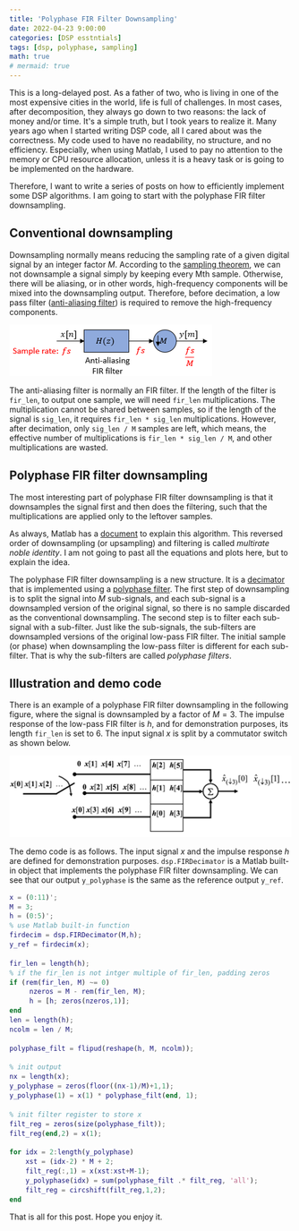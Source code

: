 ```yaml
---
title: 'Polyphase FIR Filter Downsampling'
date: 2022-04-23 9:00:00
categories: [DSP esstntials]
tags: [dsp, polyphase, sampling]
math: true
# mermaid: true
---
```


This is a long-delayed post.
As a father of two, who is living in one of the most expensive cities in the world, life is full of challenges.
In most cases, after decomposition, they always go down to two reasons: the lack of money and/or time.
It's a simple truth, but I took years to realize it.
Many years ago when I started writing DSP code, all I cared about was the correctness.
My code used to have no readability, no structure, and no efficiency.
Especially, when using Matlab, I used to pay no attention to the memory or CPU resource allocation, unless it is a heavy task or is going to be implemented on the hardware.

Therefore, I want to write a series of posts on how to efficiently implement some DSP algorithms.
I am going to start with the polyphase FIR filter downsampling.

## Conventional downsampling

Downsampling normally means reducing the sampling rate of a given digital signal by an integer factor $M$.
According to the [sampling theorem](https://en.wikipedia.org/wiki/Nyquist–Shannon_sampling_theorem), we can not downsample a signal simply by keeping every Mth sample.
Otherwise, there will be aliasing, or in other words, high-frequency components will be mixed into the downsampling output.
Therefore, before decimation, a low pass filter ([anti-aliasing filter](https://en.wikipedia.org/wiki/Anti-aliasing_filter)) is required to remove the high-frequency components.

![fir decimation filter](/assets/img/posts/firdecimationfilter.png)

The anti-aliasing filter is normally an FIR filter.
If the length of the filter is `fir_len`, to output one sample, we will need `fir_len` multiplications.
The multiplication cannot be shared between samples, so if the length of the signal is `sig_len`, it requires `fir_len * sig_len` multiplications.
However, after decimation, only `sig_len / M` samples are left, which means, the effective number of multiplications is `fir_len * sig_len / M`, and other multiplications are wasted.

## Polyphase FIR filter downsampling

The most interesting part of polyphase FIR filter downsampling is that it downsamples the signal first and then does the filtering, such that the multiplications are applied only to the leftover samples.

As always, Matlab has a [document](https://www.mathworks.com/help/dsp/ref/dsp.firdecimator-system-object.html#bsfxw05_sep_bsfxw05-6) to explain this algorithm.
This reversed order of downsampling (or upsampling) and filtering is called *multirate noble identity*.
I am not going to past all the equations and plots here, but to explain the idea.

The polyphase FIR filter downsampling is a new structure.
It is a [decimator](https://en.wikipedia.org/wiki/Decimator) that is implemented using a [polyphase filter](https://en.wikipedia.org/wiki/Polyphase_filter).
The first step of downsampling is to split the signal into $M$ sub-signals, and each sub-signal is a downsampled version of the original signal, so there is no sample discarded as the conventional downsampling.
The second step is to filter each sub-signal with a sub-filter.
Just like the sub-signals, the sub-filters are downsampled versions of the original low-pass FIR filter.
The initial sample (or phase) when downsampling the low-pass filter is different for each sub-filter.
That is why the sub-filters are called *polyphase filters*.

## Illustration and demo code

There is an example of a polyphase FIR filter downsampling in the following figure, where the signal is downsampled by a factor of $M = 3$.
The impulse response of the low-pass FIR filter is $h$, and for demonstration purposes, its length `fir_len` is set to 6.
The input signal $x$ is split by a commutator switch as shown below.

![polyphase downsampling](/assets/img/posts/polyphase_downsampling.jpg)

The demo code is as follows.
The input signal $x$ and the impulse response $h$ are defined for demonstration purposes.
`dsp.FIRDecimator` is a Matlab built-in object that implements the polyphase FIR filter downsampling.
We can see that our output `y_polyphase` is the same as the reference output `y_ref`.

```matlab
x = (0:11)';
M = 3;
h = (0:5)';
% use Matlab built-in function
firdecim = dsp.FIRDecimator(M,h);
y_ref = firdecim(x);

fir_len = length(h);
% if the fir_len is not intger multiple of fir_len, padding zeros
if (rem(fir_len, M) ~= 0)
     nzeros = M - rem(fir_len, M);
     h = [h; zeros(nzeros,1)];  
end
len = length(h);
ncolm = len / M;

polyphase_filt = flipud(reshape(h, M, ncolm));

% init output
nx = length(x);
y_polyphase = zeros(floor((nx-1)/M)+1,1);
y_polyphase(1) = x(1) * polyphase_filt(end, 1);

% init filter register to store x
filt_reg = zeros(size(polyphase_filt));
filt_reg(end,2) = x(1);

for idx = 2:length(y_polyphase)
    xst = (idx-2) * M + 2;
    filt_reg(:,1) = x(xst:xst+M-1);
    y_polyphase(idx) = sum(polyphase_filt .* filt_reg, 'all');
    filt_reg = circshift(filt_reg,1,2);
end
```

That is all for this post. Hope you enjoy it.
